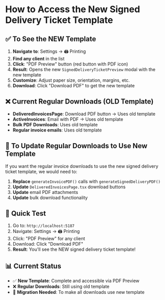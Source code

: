 # How to Access the New Signed Delivery Ticket Template

## ✅ **To See the NEW Template**
1. **Navigate to**: Settings → 🖨️ Printing
2. **Find any client** in the list
3. **Click**: "PDF Preview" button (red button with PDF icon)
4. **Result**: Opens the new `SignedDeliveryTicketPreview` modal with the new template
5. **Customize**: Adjust paper size, orientation, margins, etc.
6. **Download**: Click "Download PDF" to get the new template

## ❌ **Current Regular Downloads** (OLD Template)
- **DeliveredInvoicesPage**: Download PDF button → Uses old template
- **ActiveInvoices**: Email with PDF → Uses old template  
- **Bulk PDF Downloads**: Uses old template
- **Regular invoice emails**: Uses old template

## 🔄 **To Update Regular Downloads to Use New Template**

If you want the regular invoice downloads to use the new signed delivery ticket template, we would need to:

1. **Replace** `generateInvoicePDF()` calls with `generateSignedDeliveryPDF()`
2. **Update** `DeliveredInvoicesPage.tsx` download buttons
3. **Update** email PDF attachments
4. **Update** bulk download functionality

## 🎯 **Quick Test**
1. Go to: `http://localhost:5187`
2. Navigate: Settings → 🖨️ Printing  
3. Click: "PDF Preview" for any client
4. Download: Click "Download PDF"
5. **Result**: You'll see the NEW signed delivery ticket template!

## 📊 **Current Status**
- ✅ **New Template**: Complete and accessible via PDF Preview
- ❌ **Regular Downloads**: Still using old template
- 🔄 **Migration Needed**: To make all downloads use new template
